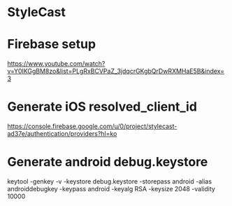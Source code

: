 # StyleCast

# Firebase setup
https://www.youtube.com/watch?v=Y0IKGgBM8zo&list=PLgRxBCVPaZ_3jdqcrGKgbQrDwRXMHaE5B&index=3

# Generate iOS resolved_client_id
https://console.firebase.google.com/u/0/project/stylecast-ad37e/authentication/providers?hl=ko

# Generate android debug.keystore
keytool -genkey -v -keystore debug.keystore -storepass android -alias androiddebugkey -keypass android -keyalg RSA -keysize 2048 -validity 10000